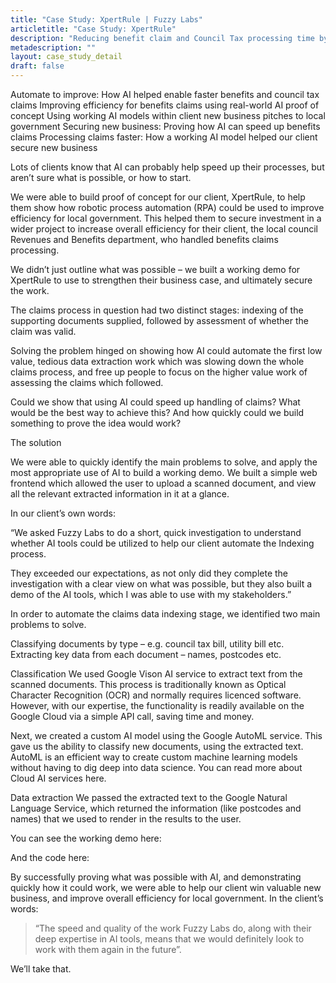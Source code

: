 ```yaml
---
title: "Case Study: XpertRule | Fuzzy Labs"
articletitle: "Case Study: XpertRule"
description: "Reducing benefit claim and Council Tax processing time by automating the classification of supporting evidence."
metadescription: ""
layout: case_study_detail
draft: false
---
```



Automate to improve: How AI helped enable faster benefits and council tax claims
Improving efficiency for benefits claims using real-world AI proof of concept
Using working AI models within client new business pitches to local government
Securing new business: Proving how AI can speed up benefits claims
Processing claims faster: How a working AI model helped our client secure new business 


Lots of clients know that AI can probably help speed up their processes, but aren’t sure what is possible, or how to start. 

We were able to build proof of concept for our client, XpertRule, to help them show how robotic process automation (RPA) could be used to improve efficiency for local government. This helped them to secure investment in a wider project to increase overall efficiency for their client, the local council Revenues and Benefits department, who handled benefits claims processing.

We didn’t just outline what was possible – we built a working demo for XpertRule to use to strengthen their business case, and ultimately secure the work.

The claims process in question had two distinct stages: indexing of the supporting documents supplied, followed by assessment of whether the claim was valid. 

Solving the problem hinged on showing how AI could automate the first low value, tedious data extraction work which was slowing down the whole claims process, and free up people to focus on the higher value work of assessing the claims which followed.

Could we show that using AI could speed up handling of claims? What would be the best way to achieve this? And how quickly could we build something to prove the idea would work?

The solution

We were able to quickly identify the main problems to solve, and apply the most appropriate use of AI to build a working demo. We built a simple web frontend which allowed the user to upload a scanned document, and view all the relevant extracted information in it at a glance.

In our client’s own words:

“We asked Fuzzy Labs to do a short, quick investigation to understand whether AI tools could be utilized to help our client automate the Indexing process. 

They exceeded our expectations, as not only did they complete the investigation with a clear view on what was possible, but they also built a demo of the AI tools, which I was able to use with my stakeholders.”

In order to automate the claims data indexing stage, we identified two main problems to solve.

Classifying documents by type – e.g. council tax bill, utility bill etc.
Extracting key data from each document – names, postcodes etc.

Classification
We used Google Vison AI service to extract text from the scanned documents. This process is traditionally known as Optical Character Recognition (OCR) and normally requires licenced software. However, with our expertise, the functionality is readily available on the Google Cloud via a simple API call, saving time and money.

Next, we created a custom AI model using the Google AutoML service. This gave us the ability to classify new documents, using the extracted text. AutoML is an efficient way to create custom machine learning models without having to dig deep into data science. You can read more about Cloud AI services here.

Data extraction
We passed the extracted text to the Google Natural Language Service, which returned the information (like postcodes and names) that we used to render in the results to the user.

You can see the working demo here:

And the code here:

By successfully proving what was possible with AI, and demonstrating quickly how it could work, we were able to help our client win valuable new business, and improve overall efficiency for local government. In the client’s words:

<blockquote class="client-quote">“The speed and quality of the work Fuzzy Labs do, along with their deep expertise in AI tools, means that we would definitely look to work with them again in the future”.</blockquote>

We’ll take that.

